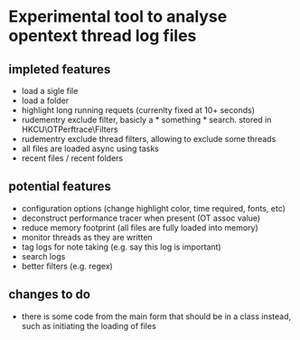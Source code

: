 # Experimental tool to analyse opentext thread log files

## impleted features
* load a sigle file
* load a folder
* highlight long running requets (currenlty fixed at 10+ seconds)
* rudementry exclude filter, basicly a * something * search. stored in HKCU\OTPerftrace\Filters
* rudementry exclude thread filters, allowing to exclude some threads 
* all files are loaded async using tasks
* recent files / recent folders

## potential features
* configuration options (change highlight color, time required, fonts, etc)
* deconstruct performance tracer when present (OT assoc value)
* reduce memory footprint (all files are fully loaded into memory)
* monitor threads as they are written
* tag logs for note taking (e.g. say this log is important)
* search logs
* better filters (e.g. regex)

## changes to do
* there is some code from the main form that should be in a class instead, such as initiating the loading of files
